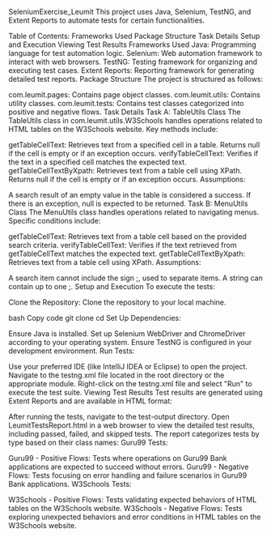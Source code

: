 SeleniumExercise_Leumit
This project uses Java, Selenium, TestNG, and Extent Reports to automate tests for certain functionalities.

Table of Contents:
Frameworks Used
Package Structure
Task Details
Setup and Execution
Viewing Test Results
Frameworks Used
Java: Programming language for test automation logic.
Selenium: Web automation framework to interact with web browsers.
TestNG: Testing framework for organizing and executing test cases.
Extent Reports: Reporting framework for generating detailed test reports.
Package Structure
The project is structured as follows:

com.leumit.pages: Contains page object classes.
com.leumit.utils: Contains utility classes.
com.leumit.tests: Contains test classes categorized into positive and negative flows.
Task Details
Task A: TableUtils Class
The TableUtils class in com.leumit.utils.W3Schools handles operations related to HTML tables on the W3Schools website. Key methods include:

getTableCellText: Retrieves text from a specified cell in a table. Returns null if the cell is empty or if an exception occurs.
verifyTableCellText: Verifies if the text in a specified cell matches the expected text.
getTableCellTextByXpath: Retrieves text from a table cell using XPath. Returns null if the cell is empty or if an exception occurs.
Assumptions:

A search result of an empty value in the table is considered a success.
If there is an exception, null is expected to be returned.
Task B: MenuUtils Class
The MenuUtils class handles operations related to navigating menus. Specific conditions include:

getTableCellText: Retrieves text from a table cell based on the provided search criteria.
verifyTableCellText: Verifies if the text retrieved from getTableCellText matches the expected text.
getTableCellTextByXpath: Retrieves text from a table cell using XPath.
Assumptions:

A search item cannot include the sign ;, used to separate items.
A string can contain up to one ;.
Setup and Execution
To execute the tests:

Clone the Repository: Clone the repository to your local machine.

bash
Copy code
git clone <repository-url>
cd <project-directory>
Set Up Dependencies:

Ensure Java is installed.
Set up Selenium WebDriver and ChromeDriver according to your operating system.
Ensure TestNG is configured in your development environment.
Run Tests:

Use your preferred IDE (like IntelliJ IDEA or Eclipse) to open the project.
Navigate to the testng.xml file located in the root directory or the appropriate module.
Right-click on the testng.xml file and select "Run" to execute the test suite.
Viewing Test Results
Test results are generated using Extent Reports and are available in HTML format:

After running the tests, navigate to the test-output directory.
Open LeumitTestsReport.html in a web browser to view the detailed test results, including passed, failed, and skipped tests.
The report categorizes tests by type based on their class names:
Guru99 Tests:

Guru99 - Positive Flows: Tests where operations on Guru99 Bank applications are expected to succeed without errors.
Guru99 - Negative Flows: Tests focusing on error handling and failure scenarios in Guru99 Bank applications.
W3Schools Tests:

W3Schools - Positive Flows: Tests validating expected behaviors of HTML tables on the W3Schools website.
W3Schools - Negative Flows: Tests exploring unexpected behaviors and error conditions in HTML tables on the W3Schools website.
